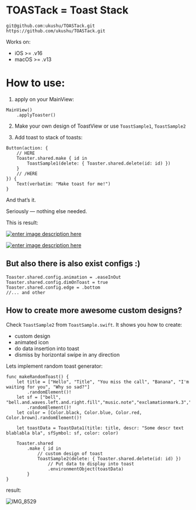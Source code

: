 # TOASTack = Toast Stack

```
git@github.com:ukushu/TOASTack.git
https://github.com/ukushu/TOASTack.git
```

Works on:
* iOS >= .v16
* macOS >= .v13


# How to use:
1) apply on your MainView:
```
MainView()
    .applyToaster()
```

2) Make your own design of ToastView or use `ToastSample1`, `ToastSample2`

3) Add toast to stack of toasts:
```
Button(action: {
    // HERE
    Toaster.shared.make { id in
        ToastSample1(delete: { Toaster.shared.delete(id: id) })
    }
    // /HERE
}) {
    Text(verbatim: "Make toast for me!")
}
```

And that’s it.

Seriously — nothing else needed.

This is result:

[![enter image description here][1]][1]

[![enter image description here][2]][2]



## But also there is also exist configs :)

```
Toaster.shared.config.animation = .easeInOut
Toaster.shared.config.dimOnToast = true
Toaster.shared.config.edge = .bottom
//... and other
```

## How to create more awesome custom designs?

Check `ToastSample2` from `ToastSample.swift`. It shows you how to create:
* custom design
* animated icon
* do data insertion into toast
* dismiss by horizontal swipe in any direction

Lets implement random toast generator:
```
func makeRandomToast() {
    let title = ["Hello", "Title", "You miss the call", "Banana", "I'm waiting for you", "Why so sad?"]
        .randomElement()!
    let sf = ["bell", "bell.and.waves.left.and.right.fill","music.note","exclamationmark.3","exclamationmark.shield"]
        .randomElement()!
    let color = [Color.black, Color.blue, Color.red, Color.brown].randomElement()!
    
    let toastData = ToastData1(title: title, descr: "Some descr text blablabla bla", sfSymbol: sf, color: color)
    
    Toaster.shared
        .make { id in
            // custom design of toast
            ToastSample2(delete: { Toaster.shared.delete(id: id) })
                // Put data to display into toast
                .environmentObject(toastData)
        }
}
```
result:

![IMG_8529](https://github.com/user-attachments/assets/682e0018-419b-4f1e-b76a-8c04c0ce81d4)




[1]: https://i.sstatic.net/wJLOGVY8.gif
[2]: https://i.sstatic.net/V0d4C4It.gif
